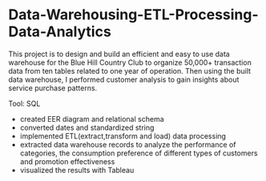 # Data-Warehousing-ETL-Processing-Data-Analytics
This project is to design and build an efficient and easy to use data warehouse for the Blue Hill Country Club to organize 50,000+ transaction data from ten tables related to one year of operation.
Then using the built data warehouse, I performed customer analysis to gain insights about service purchase patterns.  <br>

Tool: SQL

* created EER diagram and relational schema  <br>
* converted dates and standardized string  <br>
* implemented ETL(extract,transform and load) data processing  <br>
* extracted data warehouse records to analyze the performance of categories, the consumption preference of different types of customers and promotion effectiveness  <br>
* visualized the results with Tableau  <br>

